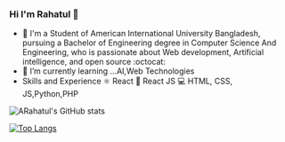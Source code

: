 ### Hi I'm Rahatul 👋

- 🔭 I'm a Student of American International University Bangladesh, pursuing a Bachelor of Engineering degree in Computer Science And Engineering, who is passionate about Web development, Artificial intelligence, and open source :octocat:
- 🌱 I’m currently learning ...AI,Web Technologies 
- Skills and Experience
⚛ React
📱 React JS
💻 HTML, CSS, JS,Python,PHP

![ARahatul's GitHub stats](https://github-readme-stats.vercel.app/api?username=rahaatul&show_icons=true&theme=radical)

[![Top Langs](https://github-readme-stats.vercel.app/api/top-langs/?username=rahaatul&layout=compact)](https://github.com/rahaatul/github-readme-stats)

